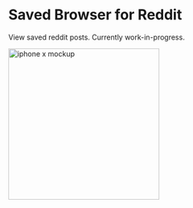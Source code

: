 # Saved Browser for Reddit
View saved reddit posts. Currently work-in-progress.

<img src="https://raw.githubusercontent.com/wellslogan/saved-reddit/master/mockup.png" alt="iphone x mockup" width="300"/>
